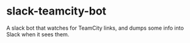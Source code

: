 # slack-teamcity-bot
A slack bot that watches for TeamCity links, and dumps some info into Slack when it sees them.
